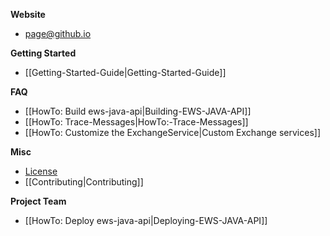 **Website**
* [page@github.io](http://officedev.github.io/ews-java-api/)

**Getting Started**
* [[Getting-Started-Guide|Getting-Started-Guide]]

**FAQ**
* [[HowTo: Build ews-java-api|Building-EWS-JAVA-API]]
* [[HowTo: Trace-Messages|HowTo:-Trace-Messages]]
* [[HowTo: Customize the ExchangeService|Custom Exchange services]]

**Misc**
* [License](https://github.com/OfficeDev/ews-java-api/blob/master/license.txt)
* [[Contributing|Contributing]]

**Project Team**
* [[HowTo: Deploy ews-java-api|Deploying-EWS-JAVA-API]]